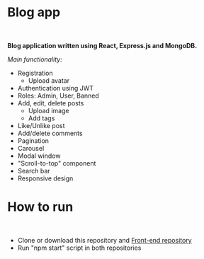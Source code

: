 <h1>Blog app</h1>
<br>
	<p><b>Blog application written using React, Express.js and MongoDB.</b></p>
	<p><em>Main functionality:</em></p>
<ul>
	<li>
		Registration
		<ul>
			<li>
				Upload avatar
			</li>
		</ul>
	</li>
	<li>
		Authentication using JWT
	</li>
	<li>
		Roles: Admin, User, Banned
	</li>
	<li>
		Add, edit, delete posts
		<ul>
			<li>
				Upload image
			</li>
			<li>
				Add tags
			</li>
		</ul>
	</li>
	<li>
		Like/Unlike post
	</li>
	<li>
		Add/delete comments
	</li>
	<li>
		Pagination
	</li>
	<li>
		Carousel
	</li>
	<li>
		Modal window
	</li>
	<li>
		"Scroll-to-top" component
	</li>
	<li>
		Search bar
	</li>
	<li>
		Responsive design
	</li>
</ul>

<h1>
	How to run
</h1>

<br>

<p>
	<ul>
		<li>
			Clone or download this repository and <a href="https://github.com/cyberkrishna666/blog-front-end">Front-end repository</a>
		</li>
		<li>
			Run "npm start" script in both repositories
		</li>
	</ul>
</p>
